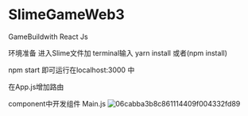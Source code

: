 # SlimeGameWeb3
 GameBuildwith React Js


环境准备
进入Slime文件加
terminal输入
yarn install
或者(npm install)

npm start 即可运行在localhost:3000 中


在App.js增加路由

component中开发组件
Main.js
![06cabba3b8c861114409f004332fd89](https://user-images.githubusercontent.com/46783484/147363544-e58b2176-064e-4cc5-a323-c512f5fa1532.png)
